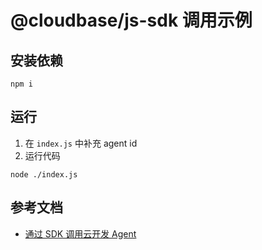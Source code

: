 # @cloudbase/js-sdk 调用示例

## 安装依赖

```shell
npm i
```

## 运行

1. 在 `index.js` 中补充 agent id
2. 运行代码

```shell
node ./index.js
```

## 参考文档

- [通过 SDK 调用云开发 Agent](https://docs.cloudbase.net/ai/agent/sdk)
